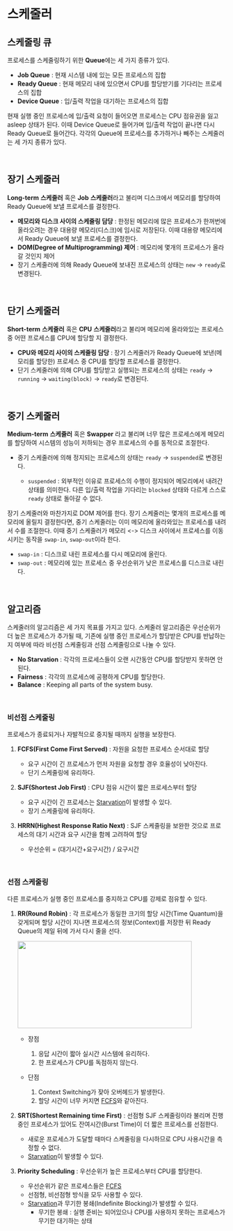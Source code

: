 # 스케줄러

## 스케줄링 큐

프로세스를 스케줄링하기 위한 **Queue**에는 세 가지 종류가 있다.

- **Job Queue** : 현재 시스템 내에 있는 모든 프로세스의 집합
- **Ready Queue** : 현재 메모리 내에 있으면서 CPU를 할당받기를 기다리는 프로세스의 집합
- **Device Queue** : 입/출력 작업을 대기하는 프로세스의 집합

현재 실행 중인 프로세스에 입/출력 요청이 들어오면 프로세스는 CPU 점유권을 잃고 asleep 상태가 된다. 이때 Device Queue로 들어가며 입/출력 작업이 끝나면 다시 Ready Queue로 들어간다. 각각의 Queue에 프로세스를 추가하거나 빼주는 스케줄러는 세 가지 종류가 있다.

&nbsp;
## 장기 스케줄러

**Long-term** **스케줄러** 혹은 **Job** **스케줄러**라고 불리며 디스크에서 메모리를 할당하여 Ready Queue에 보낼 프로세스를 결정한다.

- **메모리와 디스크 사이의 스케줄링 담당** : 한정된 메모리에 많은 프로세스가 한꺼번에 올라오려는 경우 대용량 메모리(디스크)에 임시로 저장된다. 이때 대용량 메모리에서 Ready Queue에 보낼 프로세스를 결정한다.
- **DOM(Degree of Multiprogramming) 제어** : 메모리에 몇개의 프로세스가 올라갈 것인지 제어
- 장기 스케줄러에 의해 Ready Queue에 보내진 프로세스의 상태는 `new` -> `ready`로 변경된다.

&nbsp;
## 단기 스케줄러

**Short-term** **스케줄러** 혹은 **CPU** **스케줄러**라고 불리며 메모리에 올라와있는 프로세스 중 어떤 프로세스를 CPU에 할당할 지 결정한다. 

- **CPU와 메모리 사이의 스케줄링 담당** : 장기 스케줄러가 Ready Queue에 보낸(메모리를 할당한) 프로세스 중 CPU를 할당할 프로세스를 결정한다.
- 단기 스케줄러에 의해 CPU를 할당받고 실행되는 프로세스의 상태는 `ready` -> `running` -> `waiting(block)` -> `ready`로 변경된다. 

&nbsp;
## 중기 스케줄러

**Medium-term** **스케줄러** 혹은 **Swapper** 라고 불리며 너무 많은 프로세스에게 메모리를 할당하여 시스템의 성능이 저하되는 경우 프로세스의 수를 동적으로 조절한다.

- 중기 스케줄러에 의해 정지되는 프로세스의 상태는 `ready` -> `suspended`로 변경된다.

    - `suspended` : 외부적인 이유로 프로세스의 수행이 정지되어 메모리에서 내려간 상태를 의미한다. 다른 입/출력 작업을 기다리는 `blocked` 상태와 다르게 스스로 `ready` 상태로 돌아갈 수 없다.

장기 스케줄러와 마찬가지로 DOM 제어를 한다. 장기 스케줄러는 몇개의 프로세스를 메모리에 올릴지 결정한다면, 중기 스케줄러는 이미 메모리에 올라와있는 프로세스를 내려서 수를 조절한다. 이때 중기 스케줄러가 메모리 <-> 디스크 사이에서 프로세스를 이동시키는 동작을 `swap-in`, `swap-out`이라 한다.

- `swap-in` : 디스크로 내린 프로세스를 다시 메모리에 올린다.
- `swap-out` : 메모리에 있는 프로세스 중 우선순위가 낮은 프로세스를 디스크로 내린다.

&nbsp;
## 알고리즘

스케줄러의 알고리즘은 세 가지 목표를 가지고 있다. 스케줄러 알고리즘은 우선순위가 더 높은 프로세스가 추가될 때, 기존에 실행 중인 프로세스가 할당받은 CPU를 반납하는지 여부에 따라 비선점 스케줄링과 선점 스케줄링으로 나눌 수 있다.

- **No Starvation** : 각각의 프로세스들이 오랜 시간동안 CPU를 할당받지 못하면 안된다.
- **Fairness** : 각각의 프로세스에 공평하게 CPU를 할당한다.
- **Balance** : Keeping all parts of the system busy.

&nbsp;
### 비선점 스케줄링

프로세스가 종료되거나 자발적으로 중지될 때까지 실행을 보장한다.

1. **FCFS(First Come First Served)** : 자원을 요청한 프로세스 순서대로 할당
    - 요구 시간이 긴 프로세스가 먼저 자원을 요청할 경우 호율성이 낮아진다.
    - 단기 스케줄링에 유리하다.

2. **SJF(Shortest Job First)** : CPU 점유 시간이 짧은 프로세스부터 할당
    - 요구 시간이 긴 프로세스는 [Starvation](%E1%84%89%E1%85%B3%E1%84%8F%E1%85%A6%E1%84%8C%E1%85%AE%E1%86%AF%E1%84%85%E1%85%A5%20b45146b6b3344b35b5a8fee514bc7b28.md)이 발생할 수 있다.
    - 장기 스케줄링에 유리하다.

3. **HRRN(Highest Response Ratio Next)** : SJF 스케줄링을 보완한 것으로 프로세스의 대기 시간과 요구 시간을 함께 고려하여 할당
    - 우선순위 = (대기시간+요구시간) / 요구시간

&nbsp;
### 선점 스케줄링

다른 프로세스가 실행 중인 프로세스를 중지하고 CPU를 강제로 점유할 수 있다.

1. **RR(Round Robin)** : 각 프로세스가 동일한 크기의 할당 시간(Time Quantum)을 갖게되며 할당 시간이 지나면 프로세스의 정보(Context)를 저장한 뒤 Ready Queue의 제일 뒤에 가서 다시 줄을 선다.
    
    <img src="https://user-images.githubusercontent.com/61190690/166911942-cafdf804-00e1-43d6-947e-3671beeffb85.png" width="400" height="200">
    
    - 장점
        1. 응답 시간이 짧아 실시간 시스템에 유리하다.
        2. 한 프로세스가 CPU를 독점하지 않는다.

    - 단점
        1. Context Switching가 잦아 오버헤드가 발생한다.
        2. 할당 시간이 너무 커지면 [FCFS](%E1%84%89%E1%85%B3%E1%84%8F%E1%85%A6%E1%84%8C%E1%85%AE%E1%86%AF%E1%84%85%E1%85%A5%20b45146b6b3344b35b5a8fee514bc7b28.md)와 같아진다.
        
2. **SRT(Shortest Remaining time First)** : 선점형 SJF 스케줄링이라 불리며 진행 중인 프로세스가 있어도 잔여시간(Burst Time)이 더 짧은 프로세스를 선점한다.
    - 새로운 프로세스가 도달할 때마다 스케줄링을 다시하므로 CPU 사용시간을 측정할 수 없다.
    - [Starvation](%E1%84%89%E1%85%B3%E1%84%8F%E1%85%A6%E1%84%8C%E1%85%AE%E1%86%AF%E1%84%85%E1%85%A5%20b45146b6b3344b35b5a8fee514bc7b28.md)이 발생할 수 있다.
    
3. **Priority Scheduling** : 우선순위가 높은 프로세스부터 CPU를 할당한다.
    - 우선순위가 같은 프로세스들은 [FCFS](%E1%84%89%E1%85%B3%E1%84%8F%E1%85%A6%E1%84%8C%E1%85%AE%E1%86%AF%E1%84%85%E1%85%A5%20b45146b6b3344b35b5a8fee514bc7b28.md)
    - 선점형, 비선점형 방식을 모두 사용할 수 있다.
    - [Starvation](%E1%84%89%E1%85%B3%E1%84%8F%E1%85%A6%E1%84%8C%E1%85%AE%E1%86%AF%E1%84%85%E1%85%A5%20b45146b6b3344b35b5a8fee514bc7b28.md)과 무기한 봉쇄(Indefinite Blocking)가 발생할 수 있다.
        - 무기한 봉쇄 : 실행 준비는 되어있으나 CPU를 사용하지 못하는 프로세스가 무기한 대기하는 상태